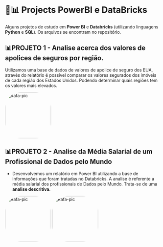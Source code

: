 # 🚀📊 Projects PowerBI e DataBricks 
Alguns projetos de estudo em **Power BI** e **Databricks** (utilizando linguagens **Python** e **SQL**). Os arquivos se encontram no repositório. 

## 📊**PROJETO 1** - **Analise acerca dos valores de apolices de seguros por região.** 

Utilizamos uma base de dados de valores de apolice de seguro dos EUA, através do relatório é possível comparar os valores segurados dos imóveis de cada região dos Estados Unidos. Podendo determinar quais regiões tem os valores mais elevados. 

<img align="center" alt="Rafa-pic" height="150" style="border-radius:50px;" src="https://cdn.discordapp.com/attachments/685641595428536322/1027662697803816980/DashEbac2.jpg">  

## 📊**PROJETO 2** - **Analise da Média Salarial de um Profissional de Dados pelo Mundo**
 - Desenvolvemos um relatório em Power BI utilizando a base de informações que foram tratadas no Databricks. A analise é referente a média salarial dos profissionais de Dados pelo Mundo. Trata-se de uma **analise descritiva**. 

<img align="center" alt="Rafa-pic" height="150" style="border-radius:50px;" src="https://cdn.discordapp.com/attachments/685641595428536322/1027194420543639604/dash1.jpg">  

<img align="center" alt="Rafa-pic" height="150" style="border-radius:50px;" src="https://cdn.discordapp.com/attachments/685641595428536322/1027194420837224529/dash2.jpg">
</div> 
